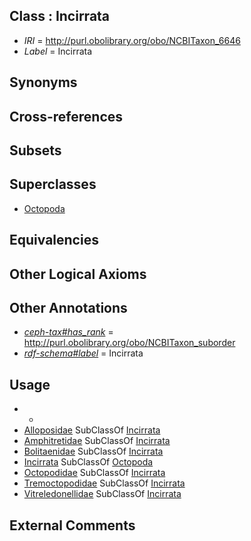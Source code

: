 
## Class : Incirrata

 * *IRI* = http://purl.obolibrary.org/obo/NCBITaxon_6646
 * *Label* = Incirrata

## Synonyms


## Cross-references


## Subsets


## Superclasses

 * [Octopoda](../../NCBITaxon/38/NCBITaxon_6638.md)

## Equivalencies


## Other Logical Axioms


## Other Annotations

 * *[ceph-tax#has_rank](../../ceph-tax#has/nk/ceph-tax#has_rank.md)* = http://purl.obolibrary.org/obo/NCBITaxon_suborder
 * *[rdf-schema#label](../../el/rdf-schema#label.md)* = Incirrata

## Usage

 * -
 * [Alloposidae](../../NCBITaxon/46/NCBITaxon_168646.md) SubClassOf [Incirrata](../../NCBITaxon/46/NCBITaxon_6646.md)
 * [Amphitretidae](../../NCBITaxon/37/NCBITaxon_168637.md) SubClassOf [Incirrata](../../NCBITaxon/46/NCBITaxon_6646.md)
 * [Bolitaenidae](../../NCBITaxon/07/NCBITaxon_61707.md) SubClassOf [Incirrata](../../NCBITaxon/46/NCBITaxon_6646.md)
 * [Incirrata](../../NCBITaxon/46/NCBITaxon_6646.md) SubClassOf [Octopoda](../../NCBITaxon/38/NCBITaxon_6638.md)
 * [Octopodidae](../../NCBITaxon/47/NCBITaxon_6647.md) SubClassOf [Incirrata](../../NCBITaxon/46/NCBITaxon_6646.md)
 * [Tremoctopodidae](../../NCBITaxon/81/NCBITaxon_102881.md) SubClassOf [Incirrata](../../NCBITaxon/46/NCBITaxon_6646.md)
 * [Vitreledonellidae](../../NCBITaxon/52/NCBITaxon_61752.md) SubClassOf [Incirrata](../../NCBITaxon/46/NCBITaxon_6646.md)

## External Comments

